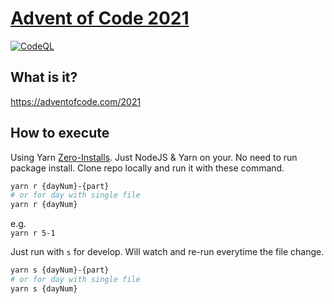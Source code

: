 # [Advent of Code 2021](https://adventofcode.com/2021)

[![CodeQL](https://github.com/iNViTiON/Advent-of-Code-2021/actions/workflows/codeql-analysis.yml/badge.svg)](https://github.com/iNViTiON/Advent-of-Code-2021/actions/workflows/codeql-analysis.yml)

## What is it?

<https://adventofcode.com/2021>

## How to execute

Using Yarn [Zero-Installs](https://yarnpkg.com/features/zero-installs). Just NodeJS & Yarn on your. No need to run package install. Clone repo locally and run it with these command.

```sh
yarn r {dayNum}-{part}
# or for day with single file
yarn r {dayNum}
```

e.g.  
`yarn r 5-1`

Just run with `s` for develop. Will watch and re-run everytime the file change.

```sh
yarn s {dayNum}-{part}
# or for day with single file
yarn s {dayNum}
```
